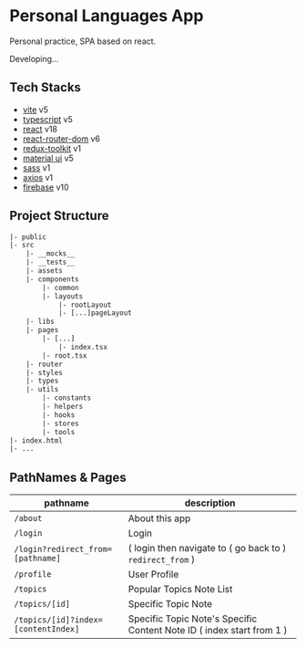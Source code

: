 # Personal Languages App

Personal practice, SPA based on react.

Developing...

## Tech Stacks

- [vite]() v5
- [typescript]() v5
- [react]() v18
- [react-router-dom]() v6
- [redux-toolkit]() v1
- [material ui]() v5
- [sass]() v1
- [axios]() v1
- [firebase]() v10

## Project Structure

```txt
|- public
|- src
    |- __mocks__
    |- __tests__
    |- assets
    |- components
        |- common
        |- layouts
            |- rootLayout
            |- [...]pageLayout
    |- libs
    |- pages
        |- [...]
            |- index.tsx
        |- root.tsx
    |- router
    |- styles
    |- types
    |- utils
        |- constants
        |- helpers
        |- hooks
        |- stores
        |- tools
|- index.html
|- ...
```

## PathNames & Pages

| pathname                            | description                                                           |
| ----------------------------------- | --------------------------------------------------------------------- |
| `/about`                            | About this app                                                        |
| `/login`                            | Login                                                                 |
| `/login?redirect_from=[pathname]`   | ( login then navigate to ( go back to ) `redirect_from` )             |
| `/profile`                          | User Profile                                                          |
| `/topics`                           | Popular Topics Note List                                              |
| `/topics/[id]`                      | Specific Topic Note                                                   |
| `/topics/[id]?index=[contentIndex]` | Specific Topic Note's Specific Content Note ID ( index start from 1 ) |

